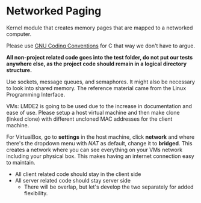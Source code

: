 # Networked Paging
Kernel module that creates memory pages that are mapped to a networked computer.

Please use [GNU Coding Conventions](https://gcc.gnu.org/codingconventions.html)
for C that way we don't have to argue.

**All non-project related code goes into the test folder, do not put our tests anywhere else, as the project code should remain in a logical directory structure.**

Use sockets, message queues, and semaphores. It might also be necessary to look into shared memory. The reference material came from the Linux Programming Interface.

VMs: LMDE2 is going to be used due to the increase in documentation and ease of use. Please setup a host virtual machine and then make clone (linked clone) with different uncloned MAC addresses for the client machine.

For VirtualBox, go to **settings** in the host machine, click **network** and where there's the dropdown menu with _NAT_ as default, change it to **bridged**. This creates a network where you can see everything on your VMs network including your physical box. This makes having an internet connection easy to maintain. 

* All client related code should stay in the client side 
* All server related code should stay server side 
    * There will be overlap, but let's develop the two separately for added flexibility.
